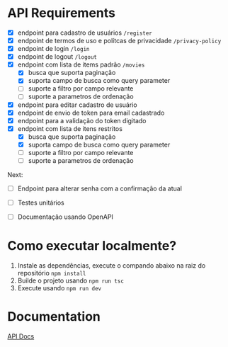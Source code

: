 # API Requirements
- [x] endpoint para cadastro de usuários `/register`
- [x] endpoint de termos de uso e polítcas de privacidade `/privacy-policy`
- [x] endpoint de login `/login`
- [x] endpoint de logout `/logout`
- [x] endpoint com lista de items padrão `/movies`
    - [x] busca que suporta paginação
    - [x] suporta campo de busca como query parameter 
    - [ ] suporte a filtro por campo relevante
    - [ ] suporte a parametros de ordenação
- [x] endpoint para editar cadastro de usuário
- [x] endpoint de envio de token para email cadastrado
- [x] endpoint para a validação do token digitado
- [x] endpoint com lista de itens restritos
    - [x] busca que suporta paginação
    - [x] suporta campo de busca como query parameter 
    - [ ] suporte a filtro por campo relevante
    - [ ] suporte a parametros de ordenação

Next:
- [ ] Endpoint para alterar senha com a confirmação da atual
- [ ] Testes unitários
- [ ] Documentação usando OpenAPI


# Como executar localmente?
1. Instale as dependências, execute o compando abaixo na raiz do repositório
    `npm install`
2. Builde o projeto usando `npm run tsc`
3. Execute usando `npm run dev`

# Documentation
[API Docs](https://documenter.getpostman.com/view/21314939/2s93RXsAHX)
